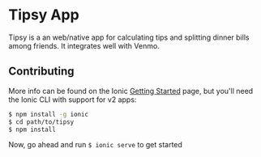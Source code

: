 Tipsy App
=====================

Tipsy is a an web/native app for calculating tips and splitting dinner bills among friends.
It integrates well with Venmo.

## Contributing

More info can be found on the Ionic [Getting Started](http://ionicframework.com/docs/v2/getting-started/) page, but you'll need the Ionic CLI with support for v2 apps:

```bash
$ npm install -g ionic
$ cd path/to/tipsy
$ npm install
```
Now, go ahead and run `$ ionic serve` to get started
